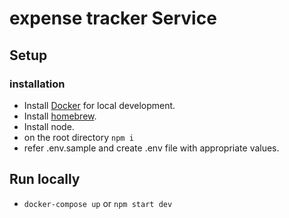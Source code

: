 # expense tracker Service #

## Setup ##

### installation ###
- Install [Docker](https://docs.docker.com/engine/install/) for local development.
- Install [homebrew](https://brew.sh/).
- Install node.
- on the root directory `npm i`
- refer .env.sample and create .env file with appropriate values.

## Run locally ##

- `docker-compose up` or `npm start dev`

